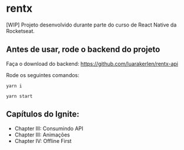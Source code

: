 # rentx
[WIP] Projeto desenvolvido durante parte do curso de React Native da Rocketseat.

## Antes de usar, rode o backend do projeto
Faça o download do backend:
https://github.com/luarakerlen/rentx-api

Rode os seguintes comandos:
```
yarn i
```

```
yarn start
```

## Capítulos do Ignite:
- Chapter III: Consumindo API
- Chapter III: Animações
- Chapter IV: Offline First
